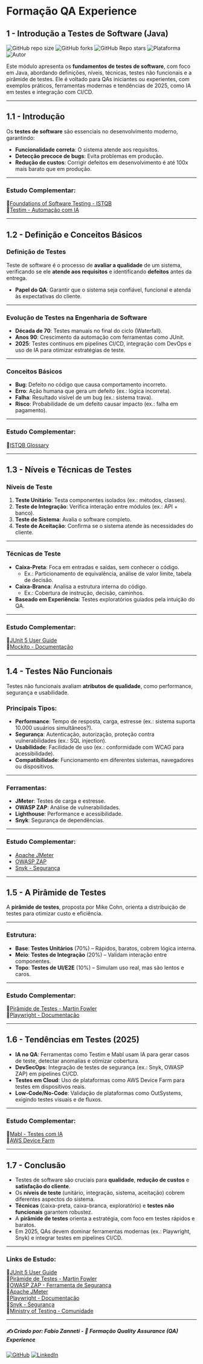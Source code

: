 # Formação QA Experience

## 1 - Introdução a Testes de Software (Java)

![GitHub repo size](https://img.shields.io/github/repo-size/fzanneti/fundamentals-of-software-quality-and-development-DIO)
![GitHub forks](https://img.shields.io/github/forks/fzanneti/fundamentals-of-software-quality-and-development-DIO?style=social)
![GitHub Repo stars](https://img.shields.io/github/stars/fzanneti/fundamentals-of-software-quality-and-development-DIO?style=social)
![Plataforma](https://img.shields.io/badge/Powered%20by-DIO.io-red?logo=data:image/svg+xml;base64,PHN2ZyBmaWxsPSIjZmZmIiB2aWV3Qm94PSIwIDAgMzIgMzIiIHhtbG5zPSJodHRwOi8vd3d3LnczLm9yZy8yMDAwL3N2ZyI+PHBhdGggZD0iTTYuNzEgMy4yNWMtMi44OCAxLjQxLTUuMDcgNC4yMy01LjA3IDcuNzYgMCAzLjU4IDIuMjggNi43IDUuMzMgOC4xNSAxLjgzLS42MiAyLjQtMi4yNiAyLjQtMy44MSAwLS4yMy0uMDItLjQ1LS4wNS0uNjZBLjQ0LjQ0IDAgMDExMC4xIDExYy4yNC0uNzUuMTEtMS41My0uMy0yLjIyQzguOTIgNy45NiA3LjMzIDcuNSA1Ljc0IDcuNjZhNS41NSA1LjU1IDAgM)
![Autor](https://img.shields.io/badge/Autor-fzanneti-blue?style=flat-square&logo=github)

Este módulo apresenta os **fundamentos de testes de software**, com foco em Java, abordando definições, níveis, técnicas, testes não funcionais e a pirâmide de testes. Ele é voltado para QAs iniciantes ou experientes, com exemplos práticos, ferramentas modernas e tendências de 2025, como IA em testes e integração com CI/CD.

---

## 1.1 - Introdução

Os **testes de software** são essenciais no desenvolvimento moderno, garantindo: 

- **Funcionalidade correta**: O sistema atende aos requisitos.  
- **Detecção precoce de bugs**: Evita problemas em produção.  
- **Redução de custos**: Corrigir defeitos em desenvolvimento é até 100x mais barato que em produção.  

---

### Estudo Complementar:  

🔗[Foundations of Software Testing - ISTQB](https://www.amazon.com.br/dp/8131526360)  
🔗[Testim - Automação com IA](https://www.testim.io/)  

---

## 1.2 - Definição e Conceitos Básicos

### Definição de Testes

Teste de software é o processo de **avaliar a qualidade** de um sistema, verificando se ele **atende aos requisitos** e identificando **defeitos** antes da entrega.

* **Papel do QA**: Garantir que o sistema seja confiável, funcional e atenda às expectativas do cliente.

---

### Evolução de Testes na Engenharia de Software

- **Década de 70**: Testes manuais no final do ciclo (Waterfall).  
- **Anos 90**: Crescimento da automação com ferramentas como JUnit.  
- **2025**: Testes contínuos em pipelines CI/CD, integração com DevOps e uso de IA para otimizar estratégias de teste.  

---

### Conceitos Básicos

- **Bug**: Defeito no código que causa comportamento incorreto.  
- **Erro**: Ação humana que gera um defeito (ex.: lógica incorreta).  
- **Falha**: Resultado visível de um bug (ex.: sistema trava).  
- **Risco**: Probabilidade de um defeito causar impacto (ex.: falha em pagamento).  

--- 

### Estudo Complementar:  

🔗[ISTQB Glossary](https://glossary.istqb.org/)  

---

## 1.3 - Níveis e Técnicas de Testes

### Níveis de Teste

1. **Teste Unitário**: Testa componentes isolados (ex.: métodos, classes).  
2. **Teste de Integração**: Verifica interação entre módulos (ex.: API + banco).  
3. **Teste de Sistema**: Avalia o software completo.  
4. **Teste de Aceitação**: Confirma se o sistema atende às necessidades do cliente.  

---

### Técnicas de Teste

- **Caixa-Preta**: Foca em entradas e saídas, sem conhecer o código.  
  - Ex.: Particionamento de equivalência, análise de valor limite, tabela de decisão.  
- **Caixa-Branca**: Analisa a estrutura interna do código.  
  - Ex.: Cobertura de instrução, decisão, caminhos.  
- **Baseado em Experiência**: Testes exploratórios guiados pela intuição do QA.  

---

### Estudo Complementar:

🔗[JUnit 5 User Guide](https://junit.org/junit5/docs/current/user-guide/)  
🔗[Mockito - Documentação](https://site.mockito.org/)  

---

## 1.4 - Testes Não Funcionais

Testes não funcionais avaliam **atributos de qualidade**, como performance, segurança e usabilidade.

### Principais Tipos:

- **Performance**: Tempo de resposta, carga, estresse (ex.: sistema suporta 10.000 usuários simultâneos?).  
- **Segurança**: Autenticação, autorização, proteção contra vulnerabilidades (ex.: SQL injection).  
- **Usabilidade**: Facilidade de uso (ex.: conformidade com WCAG para acessibilidade).  
- **Compatibilidade**: Funcionamento em diferentes sistemas, navegadores ou dispositivos.  

---

### Ferramentas:  

- **JMeter**: Testes de carga e estresse.  
- **OWASP ZAP**: Análise de vulnerabilidades.  
- **Lighthouse**: Performance e acessibilidade.  
- **Snyk**: Segurança de dependências.  

---

### Estudo Complementar:

- [Apache JMeter](https://jmeter.apache.org/)  
- [OWASP ZAP](https://www.zaproxy.org/)  
- [Snyk - Segurança](https://snyk.io/)  

---

## 1.5 - A Pirâmide de Testes

A **pirâmide de testes**, proposta por Mike Cohn, orienta a distribuição de testes para otimizar custo e eficiência.

---

### Estrutura:

- **Base**: **Testes Unitários** (70%) – Rápidos, baratos, cobrem lógica interna.  
- **Meio**: **Testes de Integração** (20%) – Validam interação entre componentes.  
- **Topo**: **Testes de UI/E2E** (10%) – Simulam uso real, mas são lentos e caros.  

---

### Estudo Complementar:

🔗[Pirâmide de Testes - Martin Fowler](https://martinfowler.com/bliki/TestPyramid.html)  
🔗[Playwright - Documentação](https://playwright.dev/)  

---

## 1.6 - Tendências em Testes (2025)

- **IA no QA**: Ferramentas como Testim e Mabl usam IA para gerar casos de teste, detectar anomalias e otimizar cobertura.  
- **DevSecOps**: Integração de testes de segurança (ex.: Snyk, OWASP ZAP) em pipelines CI/CD.  
- **Testes em Cloud**: Uso de plataformas como AWS Device Farm para testes em dispositivos reais.  
- **Low-Code/No-Code**: Validação de plataformas como OutSystems, exigindo testes visuais e de fluxos.  

---

### Estudo Complementar:

🔗[Mabl - Testes com IA](https://www.mabl.com/)  
🔗[AWS Device Farm](https://aws.amazon.com/device-farm/)  

---

## 1.7 - Conclusão

- Testes de software são cruciais para **qualidade**, **redução de custos** e **satisfação do cliente**.  
- Os **níveis de teste** (unitário, integração, sistema, aceitação) cobrem diferentes aspectos do sistema.  
- **Técnicas** (caixa-preta, caixa-branca, exploratório) e **testes não funcionais** garantem robustez.  
- A **pirâmide de testes** orienta a estratégia, com foco em testes rápidos e baratos.  
- Em 2025, QAs devem dominar ferramentas modernas (ex.: Playwright, Snyk) e integrar testes em pipelines CI/CD.  

---

### Links de Estudo:

🔗[JUnit 5 User Guide](https://junit.org/junit5/docs/current/user-guide/)  
🔗[Pirâmide de Testes - Martin Fowler](https://martinfowler.com/bliki/TestPyramid.html)  
🔗[OWASP ZAP - Ferramenta de Segurança](https://www.zaproxy.org/)  
🔗[Apache JMeter](https://jmeter.apache.org/)  
🔗[Playwright - Documentação](https://playwright.dev/)  
🔗[Snyk - Segurança](https://snyk.io/)  
🔗[Ministry of Testing - Comunidade](https://www.ministryoftesting.com/)  

---

##### ✍️ Criado por: Fabio Zanneti - 🎯 Formação Quality Assurance (QA) Experience
[![GitHub](https://img.shields.io/badge/GitHub-fzanneti-181717?style=flat&logo=github)](https://github.com/fzanneti)
[![LinkedIn](https://img.shields.io/badge/LinkedIn-fzanneti-0A66C2?style=flat&logo=linkedin&logoColor=white)](https://linkedin.com/in/fzanneti)